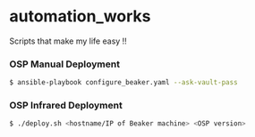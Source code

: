 # automation_works
Scripts that make my life easy !!


### OSP Manual Deployment
```sh
$ ansible-playbook configure_beaker.yaml --ask-vault-pass
```

### OSP Infrared Deployment
```sh
$ ./deploy.sh <hostname/IP of Beaker machine> <OSP version>
```
